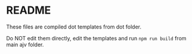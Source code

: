 # README

These files are compiled dot templates from dot folder.

Do NOT edit them directly, edit the templates and run `npm run build` from main ajv folder.

